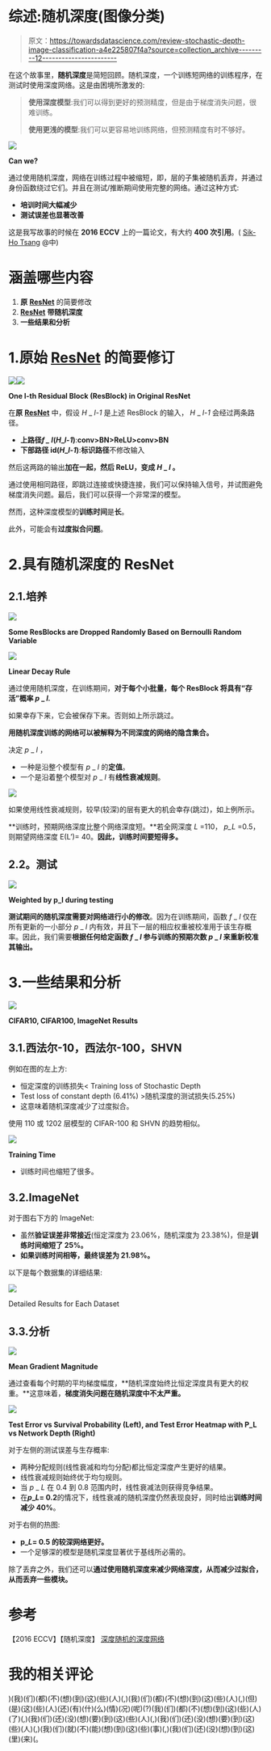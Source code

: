 # 综述:随机深度(图像分类)

> 原文：<https://towardsdatascience.com/review-stochastic-depth-image-classification-a4e225807f4a?source=collection_archive---------12----------------------->

在这个故事里，**随机深度**是简短回顾。随机深度，一个训练短网络的训练程序，在测试时使用深度网络。这是由困境所激发的:

> **使用深度模型**:我们可以得到更好的预测精度，但是由于梯度消失问题，很难训练。
> 
> **使用更浅的模型**:我们可以更容易地训练网络，但预测精度有时不够好。

![](img/87ff847d7bbc8ac32d8004da4ab39883.png)

**Can we?**

通过使用随机深度，网络在训练过程中被缩短，即，层的子集被随机丢弃，并通过身份函数绕过它们。并且在测试/推断期间使用完整的网络。通过这种方式:

*   **培训时间大幅减少**
*   **测试误差也显著改善**

这是我写故事的时候在 **2016 ECCV** 上的一篇论文，有大约 **400 次引用**。( [Sik-Ho Tsang](https://medium.com/u/aff72a0c1243?source=post_page-----a4e225807f4a--------------------------------) @中)

# 涵盖哪些内容

1.  **原** [**ResNet**](/review-resnet-winner-of-ilsvrc-2015-image-classification-localization-detection-e39402bfa5d8) 的简要修改
2.  [**ResNet**](/review-resnet-winner-of-ilsvrc-2015-image-classification-localization-detection-e39402bfa5d8) **带随机深度**
3.  **一些结果和分析**

# 1.原始 [ResNet](/review-resnet-winner-of-ilsvrc-2015-image-classification-localization-detection-e39402bfa5d8) 的简要修订

![](img/896a018e6ba48a63cf6c7822429c52c4.png)![](img/13b8f9c5bb59c5a38b0511cba2bcb124.png)

**One l-th Residual Block (ResBlock) in Original ResNet**

在**原** [**ResNet**](/review-resnet-winner-of-ilsvrc-2015-image-classification-localization-detection-e39402bfa5d8) 中，假设 *H* _ *l-1* 是上述 ResBlock 的输入， *H* _ *l-1* 会经过两条路径。

*   **上路径*f _ l*(*H*_*l-1*)**:**conv>BN>ReLU>conv>BN**
*   **下部路径 id(*H*_*l-1*)**:**标识路径**不修改输入

然后这两路的输出**加在一起，然后 ReLU，变成 *H* _ *l* 。**

通过使用相同路径，即跳过连接或快捷连接，我们可以保持输入信号，并试图避免梯度消失问题。最后，我们可以获得一个非常深的模型。

然而，这种深度模型的**训练时间**是**长**。

此外，可能会有**过度拟合问题**。

# 2.具有随机深度的 ResNet

## 2.1.培养

![](img/cb5e7dc10237ffce2eeaf993c729284e.png)

**Some ResBlocks are Dropped Randomly Based on Bernoulli Random Variable**

![](img/abde7a0ebc28c553051278387f29c8d0.png)

**Linear Decay Rule**

通过使用随机深度，在训练期间，**对于每个小批量，每个 ResBlock 将具有“存活”概率 *p* _ *l.***

如果幸存下来，它会被保存下来。否则如上所示跳过。

**用随机深度训练的网络可以被解释为不同深度的网络的隐含集合。**

决定 *p* _ *l* ，

*   一种是沿整个模型有 *p* _ *l* 的**定值**。
*   一个是沿着整个模型对 *p* _ *l* 有**线性衰减规则**。

![](img/e9660a039a959a3e957effd3f806b790.png)

如果使用线性衰减规则，较早(较深)的层有更大的机会幸存(跳过)，如上例所示。

**训练时，预期网络深度比整个网络深度短。**若全网深度 *L* =110， *p_L* =0.5，则期望网络深度 E(L’)= 40。**因此，训练时间要短得多。**

## **2.2。测试**

![](img/8da6ad2d329031ee117231c48fbca501.png)

**Weighted by p_l during testing**

**测试期间的随机深度需要对网络进行小的修改**。因为在训练期间，函数 *f* _ *l* 仅在所有更新的一小部分 *p* _ *l* 内有效，并且下一层的相应权重被校准用于该生存概率。因此，我们需要**根据任何给定函数 *f* _ *l* 参与训练的预期次数 *p* _ *l* 来重新校准其输出。**

# 3.**一些结果和分析**

![](img/15b65fc561a2379f1a26e6dd2f73f603.png)

**CIFAR10, CIFAR100, ImageNet Results**

## 3.1.西法尔-10，西法尔-100，SHVN

例如在图的左上方:

*   恒定深度的训练损失< Training loss of Stochastic Depth
*   Test loss of constant depth (6.41%) >随机深度的测试损失(5.25%)
*   这意味着随机深度减少了过度拟合。

使用 110 或 1202 层模型的 CIFAR-100 和 SHVN 的趋势相似。

![](img/3cca5d3c13f86556cc31dfa4ebe48e62.png)

**Training Time**

*   训练时间也缩短了很多。

## 3.2.ImageNet

对于图右下方的 ImageNet:

*   虽然**验证误差非常接近**(恒定深度为 23.06%，随机深度为 23.38%)，但是**训练时间缩短了 25%。**
*   **如果训练时间相等，最终误差为 21.98%。**

以下是每个数据集的详细结果:

![](img/6e6444dde08cb631aadc249b07c12397.png)

Detailed Results for Each Dataset

## 3.3.分析

![](img/328bdea891fab6d9a8ae3320cf6ac153.png)

**Mean Gradient Magnitude**

通过查看每个时期的平均梯度幅度，**随机深度始终比恒定深度具有更大的权重。**这意味着，**梯度消失问题在随机深度中不太严重。**

![](img/4894bcd512627fe3595f308926b4e7cd.png)

**Test Error vs Survival Probability (Left), and Test Error Heatmap with P_L vs Network Depth (Right)**

对于左侧的测试误差与生存概率:

*   两种分配规则(线性衰减和均匀分配)都比恒定深度产生更好的结果。
*   线性衰减规则始终优于均匀规则。
*   当 *p* _ *L* 在 0.4 到 0.8 范围内时，线性衰减法则获得竞争结果。
*   在***p*_*L*= 0.2**的情况下，线性衰减的随机深度仍然表现良好，同时给出**训练时间减少 40%**。

对于右侧的热图:

*   **p_*L*= 0.5 的较深网络更好。**
*   一个足够深的模型是随机深度显著优于基线所必需的。

除了丢弃之外，我们还可以**通过使用随机深度来减少网络深度，从而减少过拟合，从而丢弃一些模块。**

# 参考

【2016 ECCV】【随机深度】
[深度随机的深度网络](https://arxiv.org/abs/1603.09382)

# 我的相关评论

)(我)(们)(都)(不)(想)(到)(这)(些)(人)(,)(我)(们)(都)(不)(想)(到)(这)(些)(人)(,)(但)(是)(这)(些)(人)(还)(有)(什)(么)(情)(况)(呢)(?)(我)(们)(都)(不)(想)(到)(这)(些)(人)(了)(,)(我)(们)(还)(没)(想)(要)(到)(这)(些)(人)(,)(我)(们)(还)(没)(想)(要)(到)(这)(些)(人)(,)(我)(们)(就)(不)(能)(想)(到)(这)(些)(事)(,)(我)(们)(还)(没)(想)(到)(这)(里)(来)(。